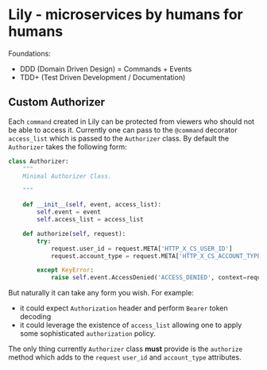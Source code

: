 
# Lily - microservices by humans for humans

Foundations:
- DDD (Domain Driven Design) = Commands + Events
- TDD+ (Test Driven Development / Documentation)


## Custom Authorizer

Each `command` created in Lily can be protected from viewers who should not be
able to access it. Currently one can pass to the `@command` decorator
`access_list`  which is passed to the `Authorizer` class. By default
the `Authorizer` takes the following form:

```python
class Authorizer:
    """
    Minimal Authorizer Class.

    """

    def __init__(self, event, access_list):
        self.event = event
        self.access_list = access_list

    def authorize(self, request):
        try:
            request.user_id = request.META['HTTP_X_CS_USER_ID']
            request.account_type = request.META['HTTP_X_CS_ACCOUNT_TYPE']

        except KeyError:
            raise self.event.AccessDenied('ACCESS_DENIED', context=request)

```

But naturally it can take any form you wish. For example:
- it could expect `Authorization` header and perform `Bearer` token decoding
- it could leverage the existence of `access_list` allowing one to apply some
sophisticated `authorization` policy.

The only thing currently `Authorizer` class **must** provide is the `authorize`
method which adds to the `request` `user_id` and `account_type` attributes.
